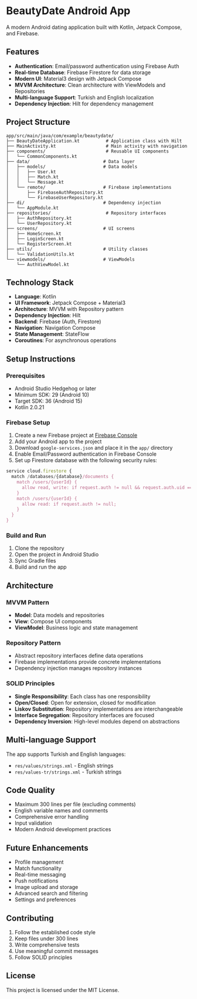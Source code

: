 # BeautyDate Android App

A modern Android dating application built with Kotlin, Jetpack Compose, and Firebase.

## Features

- **Authentication**: Email/password authentication using Firebase Auth
- **Real-time Database**: Firebase Firestore for data storage
- **Modern UI**: Material3 design with Jetpack Compose
- **MVVM Architecture**: Clean architecture with ViewModels and Repositories
- **Multi-language Support**: Turkish and English localization
- **Dependency Injection**: Hilt for dependency management

## Project Structure

```
app/src/main/java/com/example/beautydate/
├── BeautyDateApplication.kt          # Application class with Hilt
├── MainActivity.kt                   # Main activity with navigation
├── components/                       # Reusable UI components
│   └── CommonComponents.kt
├── data/                            # Data layer
│   ├── models/                      # Data models
│   │   ├── User.kt
│   │   ├── Match.kt
│   │   └── Message.kt
│   └── remote/                      # Firebase implementations
│       ├── FirebaseAuthRepository.kt
│       └── FirebaseUserRepository.kt
├── di/                              # Dependency injection
│   └── AppModule.kt
├── repositories/                     # Repository interfaces
│   ├── AuthRepository.kt
│   └── UserRepository.kt
├── screens/                         # UI screens
│   ├── HomeScreen.kt
│   ├── LoginScreen.kt
│   └── RegisterScreen.kt
├── utils/                           # Utility classes
│   └── ValidationUtils.kt
└── viewmodels/                      # ViewModels
    └── AuthViewModel.kt
```

## Technology Stack

- **Language**: Kotlin
- **UI Framework**: Jetpack Compose + Material3
- **Architecture**: MVVM with Repository pattern
- **Dependency Injection**: Hilt
- **Backend**: Firebase (Auth, Firestore)
- **Navigation**: Navigation Compose
- **State Management**: StateFlow
- **Coroutines**: For asynchronous operations

## Setup Instructions

### Prerequisites

- Android Studio Hedgehog or later
- Minimum SDK: 29 (Android 10)
- Target SDK: 36 (Android 15)
- Kotlin 2.0.21

### Firebase Setup

1. Create a new Firebase project at [Firebase Console](https://console.firebase.google.com/)
2. Add your Android app to the project
3. Download `google-services.json` and place it in the `app/` directory
4. Enable Email/Password authentication in Firebase Console
5. Set up Firestore database with the following security rules:

```javascript
service cloud.firestore {
  match /databases/{database}/documents {
    match /users/{userId} {
      allow read, write: if request.auth != null && request.auth.uid == userId;
    }
    match /users/{userId} {
      allow read: if request.auth != null;
    }
  }
}
```

### Build and Run

1. Clone the repository
2. Open the project in Android Studio
3. Sync Gradle files
4. Build and run the app

## Architecture

### MVVM Pattern

- **Model**: Data models and repositories
- **View**: Compose UI components
- **ViewModel**: Business logic and state management

### Repository Pattern

- Abstract repository interfaces define data operations
- Firebase implementations provide concrete implementations
- Dependency injection manages repository instances

### SOLID Principles

- **Single Responsibility**: Each class has one responsibility
- **Open/Closed**: Open for extension, closed for modification
- **Liskov Substitution**: Repository implementations are interchangeable
- **Interface Segregation**: Repository interfaces are focused
- **Dependency Inversion**: High-level modules depend on abstractions

## Multi-language Support

The app supports Turkish and English languages:

- `res/values/strings.xml` - English strings
- `res/values-tr/strings.xml` - Turkish strings

## Code Quality

- Maximum 300 lines per file (excluding comments)
- English variable names and comments
- Comprehensive error handling
- Input validation
- Modern Android development practices

## Future Enhancements

- Profile management
- Match functionality
- Real-time messaging
- Push notifications
- Image upload and storage
- Advanced search and filtering
- Settings and preferences

## Contributing

1. Follow the established code style
2. Keep files under 300 lines
3. Write comprehensive tests
4. Use meaningful commit messages
5. Follow SOLID principles

## License

This project is licensed under the MIT License. 
